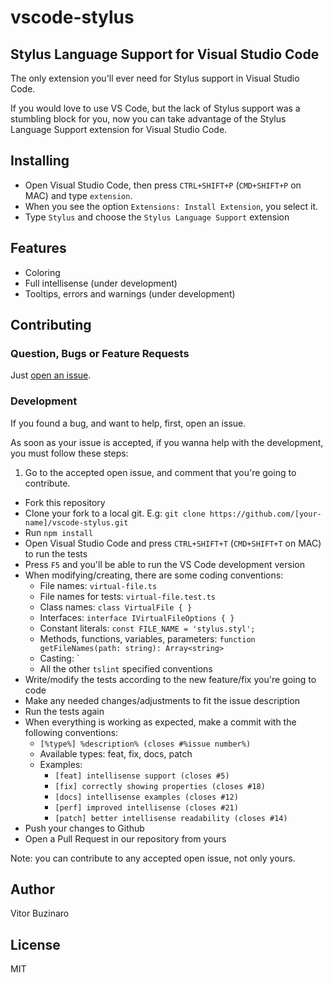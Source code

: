 # vscode-stylus
## Stylus Language Support for Visual Studio Code
The only extension you'll ever need for Stylus support in Visual Studio Code.

If you would love to use VS Code, but the lack of Stylus support was a stumbling block for you, now you can take advantage of the Stylus Language Support extension for Visual Studio Code.

## Installing
- Open Visual Studio Code, then press `CTRL+SHIFT+P` (`CMD+SHIFT+P` on MAC) and type `extension`.
- When you see the option `Extensions: Install Extension`, you select it.
- Type `Stylus` and choose the `Stylus Language Support` extension

## Features
- Coloring
- Full intellisense (under development)
- Tooltips, errors and warnings (under development)

## Contributing

### Question, Bugs or Feature Requests
Just [open an issue](issues).

### Development
If you found a bug, and want to help, first, open an issue.

As soon as your issue is accepted, if you wanna help with the development, you must follow these steps:
1. Go to the accepted open issue, and comment that you're going to contribute.
- Fork this repository
- Clone your fork to a local git. E.g: `git clone https://github.com/[your-name]/vscode-stylus.git`
- Run `npm install`
- Open Visual Studio Code and press `CTRL+SHIFT+T` (`CMD+SHIFT+T` on MAC) to run the tests
- Press `F5` and you'll be able to run the VS Code development version
- When modifying/creating, there are some coding conventions:
  - File names: `virtual-file.ts`
  - File names for tests: `virtual-file.test.ts`
  - Class names: `class VirtualFile { }`
  - Interfaces: `interface IVirtualFileOptions { }`
  - Constant literals: `const FILE_NAME = 'stylus.styl';`
  - Methods, functions, variables, parameters: `function getFileNames(path: string): Array<string>`
  - Casting: `
  - All the other `tslint` specified conventions
- Write/modify the tests according to the new feature/fix you're going to code
- Make any needed changes/adjustments to fit the issue description
- Run the tests again
- When everything is working as expected, make a commit with the following conventions:
  - `[%type%] %description% (closes #%issue number%)`
  - Available types: feat, fix, docs, patch
  - Examples:
    - `[feat] intellisense support (closes #5)`
    - `[fix] correctly showing properties (closes #18)`
    - `[docs] intellisense examples (closes #12)`
    - `[perf] improved intellisense (closes #21)`
    - `[patch] better intellisense readability (closes #14)`
- Push your changes to Github
- Open a Pull Request in our repository from yours

Note: you can contribute to any accepted open issue, not only yours.

## Author
Vitor Buzinaro

## License
MIT
